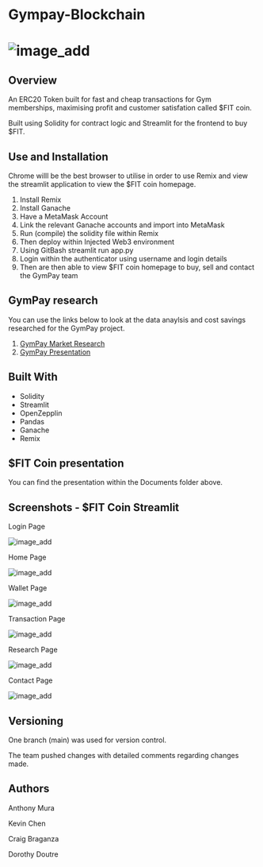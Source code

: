 # Gympay-Blockchain

# ![image_add](Images/Fit_Coin.PNG)

## Overview

An ERC20 Token built for fast and cheap transactions for Gym memberships, maximising profit and customer satisfation called $FIT coin.

Built using Solidity for contract logic and Streamlit for the frontend to buy $FIT.

## Use and Installation
Chrome willl be the best browser to utilise in order to use Remix and view the streamlit application to view the $FIT coin homepage.

1. Install Remix
2. Install Ganache
3. Have a MetaMask Account
4. Link the relevant Ganache accounts and import into MetaMask
5. Run (compile) the solidity file within Remix
6. Then deploy within Injected Web3 environment
7. Using GitBash streamlit run app.py
8. Login within the authenticator using username and login details
9. Then are then able to view $FIT coin homepage to buy, sell and contact the GymPay team

## GymPay research

You can use the links below to look at the data anaylsis and cost savings researched for the GymPay project.

1. [GymPay Market Research](https://github.com/Dottie-Doutre/GymPay/blob/main/GYMPAY_MARKET_RESEARCH_2022.docx.pdf)  
2. [GymPay Presentation](https://github.com/Dottie-Doutre/GymPay/blob/main/Gympay_presentation.pdf)

## Built With
- Solidity
- Streamlit
- OpenZepplin
- Pandas
- Ganache
- Remix

## $FIT Coin presentation

You can find the presentation within the Documents folder above.

## Screenshots - $FIT Coin Streamlit

Login Page

![image_add](images/sl_1.PNG)

Home Page

![image_add](images/sl_2.PNG)

Wallet Page

![image_add](images/sl_3.PNG)

Transaction Page

![image_add](images/sl_4.PNG)

Research Page

![image_add](images/sl_5.PNG)

Contact Page

![image_add](images/sl_6.PNG)

## Versioning
One branch (main) was used for version control. 

The team pushed changes with detailed comments regarding changes made.

## Authors

Anthony Mura

Kevin Chen 

Craig Braganza 

Dorothy Doutre 




